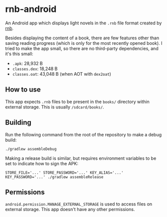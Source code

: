 # rnb-android

An Android app which displays light novels in the `.rnb` file format created by
[rnb](https://github.com/rsookram/rnb).

Besides displaying the content of a book, there are few features other than
saving reading progress (which is only for the most recently opened book). I
tried to make the app small, so there are no third-party dependencies, and it's
this small:

- `.apk`: 28,932 B
- `classes.dex`: 18,248 B
- `classes.oat`: 43,048 B (when AOT with `dex2oat`)

## How to use

This app expects `.rnb` files to be present in the `books/` directory within
external storage. This is usually `/sdcard/books/`.

## Building

Run the following command from the root of the repository to make a debug
build:

```shell
./gradlew assembleDebug
```

Making a release build is similar, but requires environment variables to be set
to indicate how to sign the APK:

```shell
STORE_FILE='...' STORE_PASSWORD='...' KEY_ALIAS='...' KEY_PASSWORD='...' ./gradlew assembleRelease
```

## Permissions

`android.permission.MANAGE_EXTERNAL_STORAGE` is used to access files on
external storage. This app doesn't have any other permissions.
